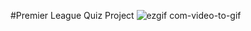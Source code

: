 #Premier League Quiz Project
![ezgif com-video-to-gif](https://github.com/michelNice/Premier-League-Quiz/assets/118134033/7f4e49e2-7d43-4342-b7d7-b4c844ed07d6)
